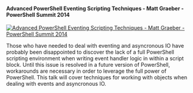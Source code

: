 ﻿#### Advanced PowerShell Eventing Scripting Techniques - Matt Graeber - PowerShell Summit 2014

[![Advanced PowerShell Eventing Scripting Techniques - Matt Graeber - PowerShell Summit 2014](https://i3.ytimg.com/vi/2S78sB9OqM4/hqdefault.jpg "Advanced PowerShell Eventing Scripting Techniques - Matt Graeber - PowerShell Summit 2014")](https://www.youtube.com/watch?v=2S78sB9OqM4)

Those who have needed to deal with eventing and asyncronous IO have probably been disappointed to discover the lack of a full PowerShell scripting environment when writing event handler logic in within a script block. Until this issue is resolved in a future version of PowerShell, workarounds are necessary in order to leverage the full power of PowerShell. This talk will cover techniques for working with objects when dealing with events and asyncronous IO.


